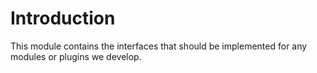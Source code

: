 # Introduction

This module contains the interfaces that should be implemented for any modules or plugins we develop.
